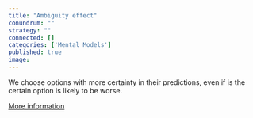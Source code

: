 ```yaml
---
title: "Ambiguity effect"
conundrum: ""
strategy: ""
connected: []
categories: ['Mental Models']
published: true
image: 
---
```


We choose options with more certainty in their predictions, even if is the certain option is likely to be worse.

[More information](https://en.wikipedia.org/wiki/Ambiguity_effect)



